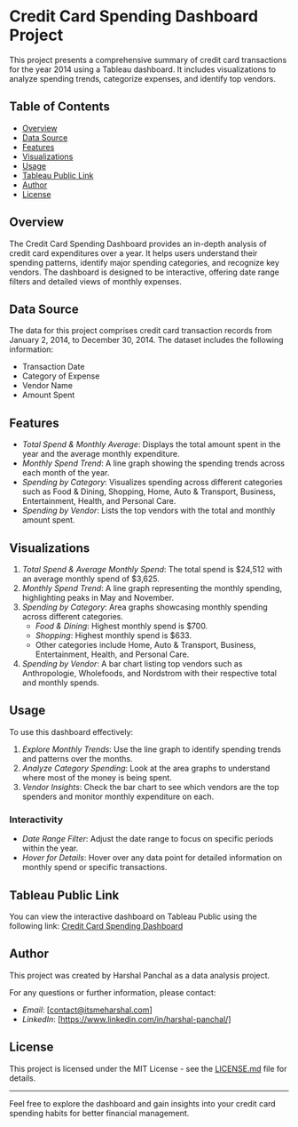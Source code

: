 # Credit Card Spending Dashboard Project

This project presents a comprehensive summary of credit card transactions for the year 2014 using a Tableau dashboard. It includes visualizations to analyze spending trends, categorize expenses, and identify top vendors.

## Table of Contents
- [Overview](#overview)
- [Data Source](#data-source)
- [Features](#features)
- [Visualizations](#visualizations)
- [Usage](#usage)
- [Tableau Public Link](#tableau-public-link)
- [Author](#author)
- [License](#license)

## Overview
The Credit Card Spending Dashboard provides an in-depth analysis of credit card expenditures over a year. It helps users understand their spending patterns, identify major spending categories, and recognize key vendors. The dashboard is designed to be interactive, offering date range filters and detailed views of monthly expenses.

## Data Source
The data for this project comprises credit card transaction records from January 2, 2014, to December 30, 2014. The dataset includes the following information:
- Transaction Date
- Category of Expense
- Vendor Name
- Amount Spent

## Features
- *Total Spend & Monthly Average*: Displays the total amount spent in the year and the average monthly expenditure.
- *Monthly Spend Trend*: A line graph showing the spending trends across each month of the year.
- *Spending by Category*: Visualizes spending across different categories such as Food & Dining, Shopping, Home, Auto & Transport, Business, Entertainment, Health, and Personal Care.
- *Spending by Vendor*: Lists the top vendors with the total and monthly amount spent.

## Visualizations
1. *Total Spend & Average Monthly Spend*: The total spend is $24,512 with an average monthly spend of $3,625.
2. *Monthly Spend Trend*: A line graph representing the monthly spending, highlighting peaks in May and November.
3. *Spending by Category*: Area graphs showcasing monthly spending across different categories.
   - *Food & Dining*: Highest monthly spend is $700.
   - *Shopping*: Highest monthly spend is $633.
   - Other categories include Home, Auto & Transport, Business, Entertainment, Health, and Personal Care.
4. *Spending by Vendor*: A bar chart listing top vendors such as Anthropologie, Wholefoods, and Nordstrom with their respective total and monthly spends.

## Usage
To use this dashboard effectively:
1. *Explore Monthly Trends*: Use the line graph to identify spending trends and patterns over the months.
2. *Analyze Category Spending*: Look at the area graphs to understand where most of the money is being spent.
3. *Vendor Insights*: Check the bar chart to see which vendors are the top spenders and monitor monthly expenditure on each.

### Interactivity
- *Date Range Filter*: Adjust the date range to focus on specific periods within the year.
- *Hover for Details*: Hover over any data point for detailed information on monthly spend or specific transactions.

## Tableau Public Link
You can view the interactive dashboard on Tableau Public using the following link: [Credit Card Spending Dashboard](https://public.tableau.com/app/profile/harshal1110/viz/CanadasCreditDefaultPredictor/Dashboard1)

## Author
This project was created by Harshal Panchal as a data analysis project.

For any questions or further information, please contact:
- *Email*: [contact@itsmeharshal.com]
- *LinkedIn*: [https://www.linkedin.com/in/harshal-panchal/]

## License
This project is licensed under the MIT License - see the [LICENSE.md](LICENSE.md) file for details.

---

Feel free to explore the dashboard and gain insights into your credit card spending habits for better financial management.
